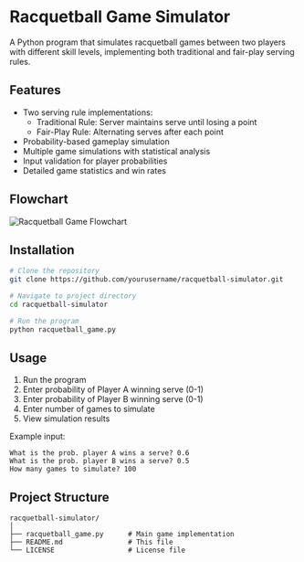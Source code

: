 # Racquetball Game Simulator

A Python program that simulates racquetball games between two players with different skill levels, implementing both traditional and fair-play serving rules.

## Features

- Two serving rule implementations:
  - Traditional Rule: Server maintains serve until losing a point
  - Fair-Play Rule: Alternating serves after each point
- Probability-based gameplay simulation
- Multiple game simulations with statistical analysis
- Input validation for player probabilities
- Detailed game statistics and win rates

## Flowchart
![Racquetball Game Flowchart](Images/Flowchart.jpg)

## Installation

```bash
# Clone the repository
git clone https://github.com/yourusername/racquetball-simulator.git

# Navigate to project directory
cd racquetball-simulator

# Run the program
python racquetball_game.py
```

## Usage

1. Run the program
2. Enter probability of Player A winning serve (0-1)
3. Enter probability of Player B winning serve (0-1)
4. Enter number of games to simulate
5. View simulation results

Example input:
```
What is the prob. player A wins a serve? 0.6
What is the prob. player B wins a serve? 0.5
How many games to simulate? 100
```

## Project Structure

```
racquetball-simulator/
│
├── racquetball_game.py      # Main game implementation
├── README.md                # This file
└── LICENSE                  # License file
```
